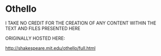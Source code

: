 # Othello

I TAKE NO CREDIT FOR THE CREATION OF ANY CONTENT WITHIN THE TEXT AND FILES PRESENTED HERE



ORIGINALLY HOSTED HERE: 

http://shakespeare.mit.edu/othello/full.html

